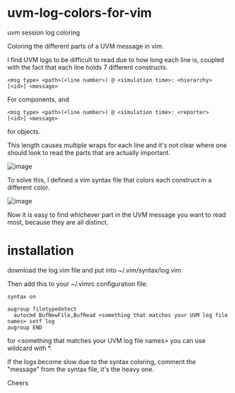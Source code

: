 # uvm-log-colors-for-vim

uvm session log coloring

Coloring the different parts of a UVM message in vim.

I find UVM logs to be difficult to read due to how long each line is, coupled with the fact that each line holds 7 different constructs.

```<msg type> <path>(<line number>) @ <simulation time>: <hierarchy> [<id>] <message>```

For components, and

```<msg type> <path>(<line number>) @ <simulation time>: <reporter> [<id>] <message>```

for objects.

This length causes multiple wraps for each line and it's not clear where one should look to read the parts that are actually important.

![image](https://user-images.githubusercontent.com/22510874/179869700-72a1930a-7816-4128-8ec6-06705b63161a.png)

To solve this, I defined a vim syntax file that colors each construct in a different color.

![image](https://user-images.githubusercontent.com/22510874/179869653-f1dad225-6bac-474b-982b-6a40ddb6859a.png)

Now it is easy to find whichever part in the UVM message you want to read most, because they are all distinct.

# installation
download the log.vim file and put into ~/.vim/syntax/log.vim

Then add this to your ~/.vimrc configuration file:

```
syntax on

augroup filetypedetect
  autocmd BufNewFile,BufRead <something that matches your UVM log file names> setf log 
augroup END
```
for \<something that matches your UVM log file names> you can use wildcard with *.

If the logs become slow due to the syntax coloring, comment the "message" from the syntax file, it's the heavy one.
  
Cheers
